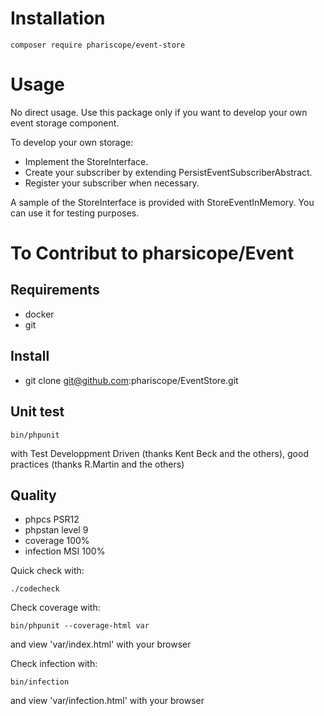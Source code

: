 # Installation

```console
composer require phariscope/event-store
```

# Usage

No direct usage. Use this package only if you want to develop your own event storage component.

To develop your own storage:

* Implement the StoreInterface.
* Create your subscriber by extending PersistEventSubscriberAbstract.
* Register your subscriber when necessary.

A sample of the StoreInterface is provided with StoreEventInMemory. You can use it for testing purposes.

# To Contribut to pharsicope/Event

## Requirements

* docker
* git

## Install

* git clone git@github.com:phariscope/EventStore.git

## Unit test

```console
bin/phpunit
```

with Test Developpment Driven (thanks Kent Beck and the others), good practices (thanks R.Martin and the others)

## Quality

* phpcs PSR12
* phpstan level 9
* coverage 100%
* infection MSI 100%

Quick check with:
```console
./codecheck
```

Check coverage with:
```console
bin/phpunit --coverage-html var
```
and view 'var/index.html' with your browser

Check infection with:
```console
bin/infection
```
and view 'var/infection.html' with your browser